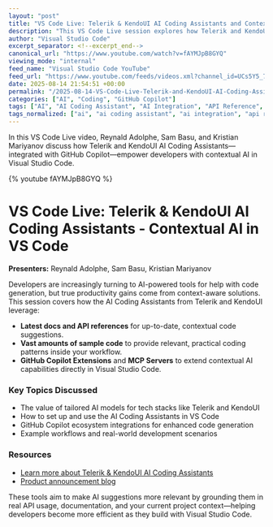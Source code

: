 ```yaml
---
layout: "post"
title: "VS Code Live: Telerik & KendoUI AI Coding Assistants and Contextual AI Integration"
description: "This VS Code Live session explores how Telerik and KendoUI's AI Coding Assistants enhance developer productivity through specialized, context-aware AI within Visual Studio Code. The discussion includes leveraging the latest documentation, API references, sample code, and the integration of GitHub Copilot Extensions and MCP Servers to streamline development workflows."
author: "Visual Studio Code"
excerpt_separator: <!--excerpt_end-->
canonical_url: "https://www.youtube.com/watch?v=fAYMJpB8GYQ"
viewing_mode: "internal"
feed_name: "Visual Studio Code YouTube"
feed_url: "https://www.youtube.com/feeds/videos.xml?channel_id=UCs5Y5_7XK8HLDX0SLNwkd3w"
date: 2025-08-14 21:54:51 +00:00
permalink: "/2025-08-14-VS-Code-Live-Telerik-and-KendoUI-AI-Coding-Assistants-and-Contextual-AI-Integration.html"
categories: ["AI", "Coding", "GitHub Copilot"]
tags: ["AI", "AI Coding Assistant", "AI Integration", "API Reference", "Code", "Code Generation", "Coding", "Contextual AI", "Developer Productivity", "GitHub Copilot", "KendoUI", "MCP Server", "Sample Code", "Telerik", "Videos", "Visual Studio Code"]
tags_normalized: ["ai", "ai coding assistant", "ai integration", "api reference", "code", "code generation", "coding", "contextual ai", "developer productivity", "github copilot", "kendoui", "mcp server", "sample code", "telerik", "videos", "visual studio code"]
---
```


In this VS Code Live video, Reynald Adolphe, Sam Basu, and Kristian Mariyanov discuss how Telerik and KendoUI AI Coding Assistants—integrated with GitHub Copilot—empower developers with contextual AI in Visual Studio Code.<!--excerpt_end-->

{% youtube fAYMJpB8GYQ %}

# VS Code Live: Telerik & KendoUI AI Coding Assistants - Contextual AI in VS Code

**Presenters:** Reynald Adolphe, Sam Basu, Kristian Mariyanov  

Developers are increasingly turning to AI-powered tools for help with code generation, but true productivity gains come from context-aware solutions. This session covers how the AI Coding Assistants from Telerik and KendoUI leverage:

- **Latest docs and API references** for up-to-date, contextual code suggestions.
- **Vast amounts of sample code** to provide relevant, practical coding patterns inside your workflow.
- **GitHub Copilot Extensions** and **MCP Servers** to extend contextual AI capabilities directly in Visual Studio Code.

### Key Topics Discussed

- The value of tailored AI models for tech stacks like Telerik and KendoUI
- How to set up and use the AI Coding Assistants in VS Code
- GitHub Copilot ecosystem integrations for enhanced code generation
- Example workflows and real-world development scenarios

### Resources

- [Learn more about Telerik & KendoUI AI Coding Assistants](https://www.telerik.com/ai-coding-assistants)
- [Product announcement blog](https://www.telerik.com/blogs/announcing-telerik-kendo-ui-coding-assistants)

These tools aim to make AI suggestions more relevant by grounding them in real API usage, documentation, and your current project context—helping developers become more efficient as they build with Visual Studio Code.
